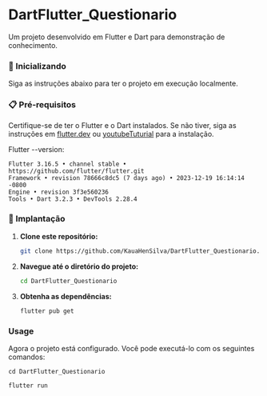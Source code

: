 # DartFlutter_Questionario

Um projeto desenvolvido em Flutter e Dart para demonstração de conhecimento.

### 🚀 Inicializando

Siga as instruções abaixo para ter o projeto em execução localmente.

### 📋 Pré-requisitos

Certifique-se de ter o Flutter e o Dart instalados. Se não tiver, siga as instruções em [flutter.dev](https://flutter.dev/docs/get-started/install) ou [youtubeTuturial](https://www.youtube.com/watch?v=7Kpd6eprz4k) para a instalação.

Flutter --version:

  ```
  Flutter 3.16.5 • channel stable • https://github.com/flutter/flutter.git
  Framework • revision 78666c8dc5 (7 days ago) • 2023-12-19 16:14:14 -0800
  Engine • revision 3f3e560236
  Tools • Dart 3.2.3 • DevTools 2.28.4
  ```
  


### 🔧 Implantação

1. **Clone este repositório:**

    ```bash
    git clone https://github.com/KauaHenSilva/DartFlutter_Questionario.git
    ```

2. **Navegue até o diretório do projeto:**

    ```bash
    cd DartFlutter_Questionario
    ```

3. **Obtenha as dependências:**

    ```
    flutter pub get
    ```

### Usage

Agora o projeto está configurado. Você pode executá-lo com os seguintes comandos:

    cd DartFlutter_Questionario

    flutter run

